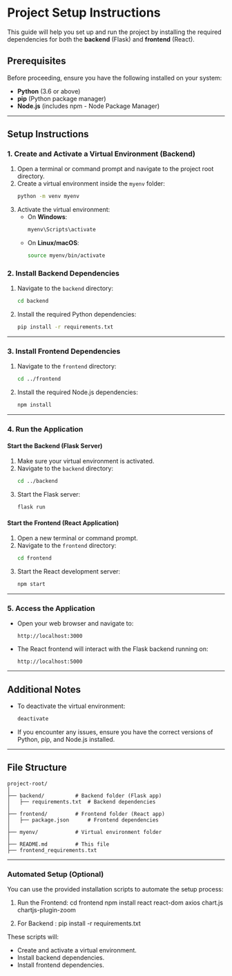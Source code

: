 # Project Setup Instructions

This guide will help you set up and run the project by installing the required dependencies for both the **backend** (Flask) and **frontend** (React).

## Prerequisites

Before proceeding, ensure you have the following installed on your system:
- **Python** (3.6 or above)
- **pip** (Python package manager)
- **Node.js** (includes npm - Node Package Manager)

---

## Setup Instructions

### 1. Create and Activate a Virtual Environment (Backend)

1. Open a terminal or command prompt and navigate to the project root directory.
2. Create a virtual environment inside the `myenv` folder:
   ```bash
   python -m venv myenv
   ```
3. Activate the virtual environment:
   - On **Windows**:
     ```bash
     myenv\Scripts\activate
     ```
   - On **Linux/macOS**:
     ```bash
     source myenv/bin/activate
     ```

### 2. Install Backend Dependencies

1. Navigate to the `backend` directory:
   ```bash
   cd backend
   ```
2. Install the required Python dependencies:
   ```bash
   pip install -r requirements.txt
   ```

---

### 3. Install Frontend Dependencies

1. Navigate to the `frontend` directory:
   ```bash
   cd ../frontend
   ```
2. Install the required Node.js dependencies:
   ```bash
   npm install
   ```

---

### 4. Run the Application

#### Start the Backend (Flask Server)
1. Make sure your virtual environment is activated.
2. Navigate to the `backend` directory:
   ```bash
   cd ../backend
   ```
3. Start the Flask server:
   ```bash
   flask run
   ```

#### Start the Frontend (React Application)
1. Open a new terminal or command prompt.
2. Navigate to the `frontend` directory:
   ```bash
   cd frontend
   ```
3. Start the React development server:
   ```bash
   npm start
   ```

---

### 5. Access the Application

- Open your web browser and navigate to:
  ```
  http://localhost:3000
  ```

- The React frontend will interact with the Flask backend running on:
  ```
  http://localhost:5000
  ```

---

## Additional Notes

- To deactivate the virtual environment:
  ```bash
  deactivate
  ```

- If you encounter any issues, ensure you have the correct versions of Python, pip, and Node.js installed.

---

## File Structure

```
project-root/
│
├── backend/          # Backend folder (Flask app)
│   ├── requirements.txt  # Backend dependencies
│
├── frontend/         # Frontend folder (React app)
│   ├── package.json      # Frontend dependencies
│
├── myenv/            # Virtual environment folder
│
├── README.md         # This file
├── frontend_requirements.txt
```

---

### Automated Setup (Optional)

You can use the provided installation scripts to automate the setup process:

1. Run the Frontend:
    cd frontend
    npm install react react-dom axios chart.js chartjs-plugin-zoom
    
2. For Backend :
    pip install -r requirements.txt

These scripts will:
- Create and activate a virtual environment.
- Install backend dependencies.
- Install frontend dependencies.
